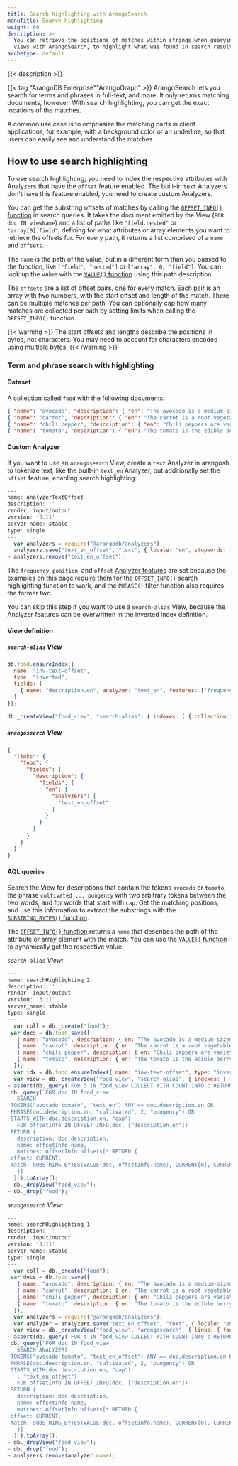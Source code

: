 ```yaml
---
title: Search highlighting with ArangoSearch
menuTitle: Search highlighting
weight: 60
description: >-
  You can retrieve the positions of matches within strings when querying
  Views with ArangoSearch, to highlight what was found in search results
archetype: default
---
```

{{< description >}}

{{< tag "ArangoDB Enterprise""ArangoGraph" >}}
ArangoSearch lets you search for terms and phrases in full-text, and more.
It only returns matching documents, however. With search highlighting, you can
get the exact locations of the matches.

A common use case is to emphasize the matching parts in client applications,
for example, with a background color or an underline, so that users can easily
see and understand the matches.

## How to use search highlighting

To use search highlighting, you need to index the respective attributes with
Analyzers that have the `offset` feature enabled. The built-in `text` Analyzers
don't have this feature enabled, you need to create custom Analyzers.

You can get the substring offsets of matches by calling the
[`OFFSET_INFO()` function](../../aql/functions/arangosearch.md#offset_info) in
search queries. It takes the document emitted by the View (`FOR doc IN viewName`)
and a list of paths like `"field.nested"` or `"array[0].field"`, defining for
what attributes or array elements you want to retrieve the offsets for. For
every path, it returns a list comprised of a `name` and `offsets`.

The `name` is the path of the value, but in a different form than you passed to
the function, like `["field", "nested"]` or `["array", 0, "field"]`. You can
look up the value with the [`VALUE()` function](../../aql/functions/document-object.md#value)
using this path description.

The `offsets` are a list of offset pairs, one for every match. Each pair is an
array with two numbers, with the start offset and length of the match. There can be
multiple matches per path. You can optionally cap how many matches are collected
per path by setting limits when calling the `OFFSET_INFO()` function.

{{< warning >}}
The start offsets and lengths describe the positions in bytes, not characters.
You may need to account for characters encoded using multiple bytes.
{{< /warning >}}

### Term and phrase search with highlighting

#### Dataset

A collection called `food` with the following documents:

```json
{ "name": "avocado", "description": { "en": "The avocado is a medium-sized, evergreen tree, native to the Americas." } }
{ "name": "carrot", "description": { "en": "The carrot is a root vegetable, typically orange in color, native to Europe and Southwestern Asia." } }
{ "name": "chili pepper", "description": { "en": "Chili peppers are varieties of the berry-fruit of plants from the genus Capsicum, cultivated for their pungency." } }
{ "name": "tomato", "description": { "en": "The tomato is the edible berry of the tomato plant." } }
```

#### Custom Analyzer

If you want to use an `arangosearch` View,
create a `text` Analyzer in arangosh to tokenize text, like the built-in
`text_en` Analyzer, but additionally set the `offset` feature, enabling
search highlighting:

```js
---
name: analyzerTextOffset
description: ''
render: input/output
version: '3.11'
server_name: stable
type: single
---
  var analyzers = require("@arangodb/analyzers");
  analyzers.save("text_en_offset", "text", { locale: "en", stopwords: [] }, ["frequency", "position", "offset"]);
~ analyzers.remove("text_en_offset");
```

The `frequency`, `position`, and `offset` [Analyzer features](../analyzers.md#analyzer-features)
are set because the examples on this page require them for the `OFFSET_INFO()`
search highlighting function to work, and the `PHRASE()` filter function also
requires the former two.

You can skip this step if you want to use a `search-alias` View, because the
Analyzer features can be overwritten in the inverted index definition.

#### View definition

##### `search-alias` View

```js
db.food.ensureIndex({
  name: "inv-text-offset",
  type: "inverted",
  fields: [
    { name: "description.en", analyzer: "text_en", features: ["frequency", "position", "offset"] }
  ]
});

db._createView("food_view", "search-alias", { indexes: [ { collection: "food", index: "inv-text-offset" } ] });
```

##### `arangosearch` View

```json
{
  "links": {
    "food": {
      "fields": {
        "description": {
          "fields": {
            "en": {
              "analyzers": [
                "text_en_offset"
              ]
            }
          }
        }
      }
    }
  }
}
```

#### AQL queries

Search the View for descriptions that contain the tokens `avocado` or `tomato`,
the phrase `cultivated ... pungency` with two arbitrary tokens between the two
words, and for words that start with `cap`. Get the matching positions, and use
this information to extract the substrings with the
[`SUBSTRING_BYTES()` function](../../aql/functions/string.md#substring_bytes).

The [`OFFSET_INFO()` function](../../aql/functions/arangosearch.md#offset_info)
returns a `name` that describes the path of the attribute or array element with
the match. You can use the [`VALUE()` function](../../aql/functions/document-object.md#value)
to dynamically get the respective value.

_`search-alias` View:_

```js
---
name: searchHighlighting_2
description: ''
render: input/output
version: '3.11'
server_name: stable
type: single
---
  var coll = db._create("food");
 var docs = db.food.save([
   { name: "avocado", description: { en: "The avocado is a medium-sized, evergreen tree, native to the Americas." } },
   { name: "carrot", description: { en: "The carrot is a root vegetable, typically orange in color, native to Europe and Southwestern Asia." } },
   { name: "chili pepper", description: { en: "Chili peppers are varieties of the berry-fruit of plants from the genus Capsicum, cultivated for their pungency." } },
   { name: "tomato", description: { en: "The tomato is the edible berry of the tomato plant." } }
  ]);
  var idx = db.food.ensureIndex({ name: "inv-text-offset", type: "inverted", fields: [ { name: "description.en", analyzer: "text_en", features: ["frequency", "position", "offset"] } ] });
  var view = db._createView("food_view", "search-alias", { indexes: [ { collection: "food", index: "inv-text-offset" } ] });
~ assert(db._query(`FOR d IN food_view COLLECT WITH COUNT INTO c RETURN c`).toArray()[0] === 4);
 db._query(`FOR doc IN food_view
   SEARCH
 TOKENS("avocado tomato", "text_en") ANY == doc.description.en OR
 PHRASE(doc.description.en, "cultivated", 2, "pungency") OR
 STARTS_WITH(doc.description.en, "cap")
   FOR offsetInfo IN OFFSET_INFO(doc, ["description.en"])
 RETURN {
   description: doc.description,
   name: offsetInfo.name,
   matches: offsetInfo.offsets[* RETURN {
 offset: CURRENT,
 match: SUBSTRING_BYTES(VALUE(doc, offsetInfo.name), CURRENT[0], CURRENT[1])
   }]
  }`).toArray();
~ db._dropView("food_view");
~ db._drop("food");
```

_`arangosearch` View:_

```js
---
name: searchHighlighting_1
description: ''
render: input/output
version: '3.11'
server_name: stable
type: single
---
  var coll = db._create("food");
 var docs = db.food.save([
   { name: "avocado", description: { en: "The avocado is a medium-sized, evergreen tree, native to the Americas." } },
   { name: "carrot", description: { en: "The carrot is a root vegetable, typically orange in color, native to Europe and Southwestern Asia." } },
   { name: "chili pepper", description: { en: "Chili peppers are varieties of the berry-fruit of plants from the genus Capsicum, cultivated for their pungency." } },
   { name: "tomato", description: { en: "The tomato is the edible berry of the tomato plant." } }
  ]);
  var analyzers = require("@arangodb/analyzers");
  var analyzer = analyzers.save("text_en_offset", "text", { locale: "en", stopwords: [] }, ["frequency", "position", "offset"]);
  var view = db._createView("food_view", "arangosearch", { links: { food: { fields: { description: { fields: { en: { analyzers: ["text_en_offset"] } } } } } } });
~ assert(db._query(`FOR d IN food_view COLLECT WITH COUNT INTO c RETURN c`).toArray()[0] === 4);
 db._query(`FOR doc IN food_view
   SEARCH ANALYZER(
 TOKENS("avocado tomato", "text_en_offset") ANY == doc.description.en OR
 PHRASE(doc.description.en, "cultivated", 2, "pungency") OR
 STARTS_WITH(doc.description.en, "cap")
   , "text_en_offset")
   FOR offsetInfo IN OFFSET_INFO(doc, ["description.en"])
 RETURN {
   description: doc.description,
   name: offsetInfo.name,
   matches: offsetInfo.offsets[* RETURN {
 offset: CURRENT,
 match: SUBSTRING_BYTES(VALUE(doc, offsetInfo.name), CURRENT[0], CURRENT[1])
   }]
  }`).toArray();
~ db._dropView("food_view");
~ db._drop("food");
~ analyzers.remove(analyzer.name);
```
